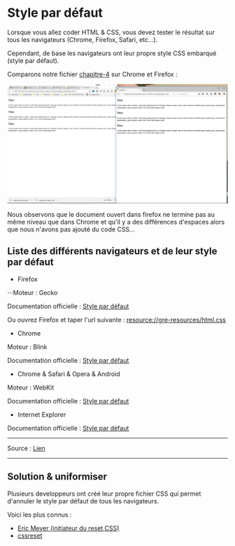 # Style par défaut

Lorsque vous allez coder HTML &amp; CSS, vous devez tester le résultat sur tous les navigateurs (Chrome, Firefox, Safari, etc...).

Cependant, de base les navigateurs ont leur propre style CSS embarqué (style par défaut).

Comparons notre fichier [chapitre-4](chapitre-4.html) sur Chrome et Firefox :

![chrome-firefox](img/chrome-firefox.png)

Nous observons que le document ouvert dans firefox ne termine pas au même niveau que dans Chrome et qu'il y a des différences d'espaces alors que nous n'avons pas ajouté du code CSS...

## Liste des différents navigateurs et de leur style par défaut


- Firefox

⋅⋅⋅Moteur : Gecko

Documentation officielle : [Style par défaut](https://hg.mozilla.org/mozilla-central/file/tip/layout/style/res/html.css)

Ou ouvrez Firefox et taper l'url suivante : [resource://gre-resources/html.css](resource://gre-resources/html.css)


- Chrome

Moteur : Blink

Documentation officielle : [Style par défaut](https://cs.chromium.org/chromium/src/third_party/WebKit/Source/core/css/html.css?utm_source=ponyfoo+weekly&utm_medium=email&utm_campaign=15)


- Chrome &amp; Safari &amp; Opera &amp; Android

Moteur : WebKit

Documentation officielle : [Style par défaut](http://trac.webkit.org/browser/trunk/Source/WebCore/css/html.css)


- Internet Explorer

Documentation officielle : [Style par défaut](http://web.archive.org/web/20170122223926/http://www.iecss.com/)



---

Source : [Lien](https://stackoverflow.com/questions/6867254/browsers-default-css-for-html-elements)

---

## Solution & uniformiser

Plusieurs developpeurs ont créé leur propre fichier CSS qui permet d'annuler le style par défaut de tous les navigateurs.

Voici les plus connus :

- [Eric Meyer (initiateur du reset CSS)](https://meyerweb.com/eric/tools/css/reset/)
- [cssreset](http://cssreset.com/)
